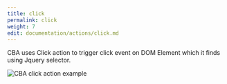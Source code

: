 ```yaml
---
title: click
permalink: click
weight: 7
edit: documentation/actions/click.md
---
```


CBA uses Click action to trigger click event on DOM Element which it finds using Jquery selector.

![CBA click action example](/images/extension/actions/click.jpg)

